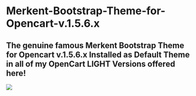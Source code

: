 # Merkent-Bootstrap-Theme-for-Opencart-v.1.5.6.x
The genuine famous Merkent Bootstrap Theme for Opencart v.1.5.6.x
Installed as Default Theme in all of my OpenCart LIGHT Versions offered here!
----
<img src = "http://www.bigmax.ch/shop/image/data/banner/merkent_theme_1136_882.png" />

